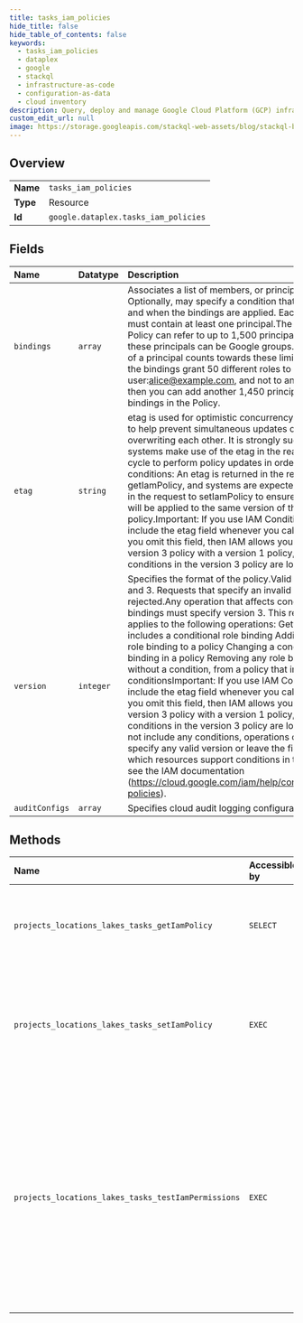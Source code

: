```yaml
---
title: tasks_iam_policies
hide_title: false
hide_table_of_contents: false
keywords:
  - tasks_iam_policies
  - dataplex
  - google    
  - stackql
  - infrastructure-as-code
  - configuration-as-data
  - cloud inventory
description: Query, deploy and manage Google Cloud Platform (GCP) infrastructure and resources using SQL
custom_edit_url: null
image: https://storage.googleapis.com/stackql-web-assets/blog/stackql-blog-post-featured-image.png
---
```

  
    

## Overview
<table><tbody>
<tr><td><b>Name</b></td><td><code>tasks_iam_policies</code></td></tr>
<tr><td><b>Type</b></td><td>Resource</td></tr>
<tr><td><b>Id</b></td><td><code>google.dataplex.tasks_iam_policies</code></td></tr>
</tbody></table>

## Fields
| Name | Datatype | Description |
|:-----|:---------|:------------|
| `bindings` | `array` | Associates a list of members, or principals, with a role. Optionally, may specify a condition that determines how and when the bindings are applied. Each of the bindings must contain at least one principal.The bindings in a Policy can refer to up to 1,500 principals; up to 250 of these principals can be Google groups. Each occurrence of a principal counts towards these limits. For example, if the bindings grant 50 different roles to user:alice@example.com, and not to any other principal, then you can add another 1,450 principals to the bindings in the Policy. |
| `etag` | `string` | etag is used for optimistic concurrency control as a way to help prevent simultaneous updates of a policy from overwriting each other. It is strongly suggested that systems make use of the etag in the read-modify-write cycle to perform policy updates in order to avoid race conditions: An etag is returned in the response to getIamPolicy, and systems are expected to put that etag in the request to setIamPolicy to ensure that their change will be applied to the same version of the policy.Important: If you use IAM Conditions, you must include the etag field whenever you call setIamPolicy. If you omit this field, then IAM allows you to overwrite a version 3 policy with a version 1 policy, and all of the conditions in the version 3 policy are lost. |
| `version` | `integer` | Specifies the format of the policy.Valid values are 0, 1, and 3. Requests that specify an invalid value are rejected.Any operation that affects conditional role bindings must specify version 3. This requirement applies to the following operations: Getting a policy that includes a conditional role binding Adding a conditional role binding to a policy Changing a conditional role binding in a policy Removing any role binding, with or without a condition, from a policy that includes conditionsImportant: If you use IAM Conditions, you must include the etag field whenever you call setIamPolicy. If you omit this field, then IAM allows you to overwrite a version 3 policy with a version 1 policy, and all of the conditions in the version 3 policy are lost.If a policy does not include any conditions, operations on that policy may specify any valid version or leave the field unset.To learn which resources support conditions in their IAM policies, see the IAM documentation (https://cloud.google.com/iam/help/conditions/resource-policies). |
| `auditConfigs` | `array` | Specifies cloud audit logging configuration for this policy. |
## Methods
| Name | Accessible by | Required Params | Description |
|:-----|:--------------|:----------------|:------------|
| `projects_locations_lakes_tasks_getIamPolicy` | `SELECT` | `lakesId, locationsId, projectsId, tasksId` | Gets the access control policy for a resource. Returns an empty policy if the resource exists and does not have a policy set. |
| `projects_locations_lakes_tasks_setIamPolicy` | `EXEC` | `lakesId, locationsId, projectsId, tasksId` | Sets the access control policy on the specified resource. Replaces any existing policy.Can return NOT_FOUND, INVALID_ARGUMENT, and PERMISSION_DENIED errors. |
| `projects_locations_lakes_tasks_testIamPermissions` | `EXEC` | `lakesId, locationsId, projectsId, tasksId` | Returns permissions that a caller has on the specified resource. If the resource does not exist, this will return an empty set of permissions, not a NOT_FOUND error.Note: This operation is designed to be used for building permission-aware UIs and command-line tools, not for authorization checking. This operation may "fail open" without warning. |
